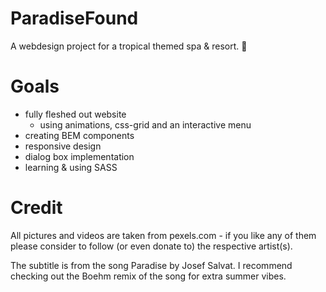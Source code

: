 # ParadiseFound
A webdesign project for a tropical themed spa &amp; resort. 🌴

# Goals

- fully fleshed out website
  - using animations, css-grid and an interactive menu
- creating BEM components
- responsive design
- dialog box implementation
- learning & using SASS


# Credit

All pictures and videos are taken from pexels.com - if you like any of them please consider to follow (or even donate to) the respective artist(s).

The subtitle is from the song Paradise by Josef Salvat. I recommend checking out the Boehm remix of the song for extra summer vibes.
